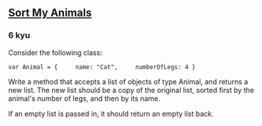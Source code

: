 <h2><a href=https://www.codewars.com/kata/58ff1c8b13b001a5a50005b4/train/javascript target="_blank">Sort My Animals</a></h2><h3>6 kyu</h3><p>Consider the following class:</p><pre style="display: none;"><code class="language-csharp">  <span class="cm-keyword">public</span> <span class="cm-keyword">class</span> <span class="cm-def">Animal</span>  {    <span class="cm-keyword">public</span> <span class="cm-type">string</span> <span class="cm-variable">Name</span> { <span class="cm-keyword">get</span>; <span class="cm-keyword">set</span>; }    <span class="cm-keyword">public</span> <span class="cm-type">int</span> <span class="cm-variable">NumberOfLegs</span> { <span class="cm-keyword">get</span>; <span class="cm-keyword">set</span>; }  }</code></pre><pre><code class="language-javascript"><span class="cm-keyword">var</span> <span class="cm-def">Animal</span> <span class="cm-operator">=</span> {     <span class="cm-property">name</span>: <span class="cm-string">"Cat"</span>,     <span class="cm-property">numberOfLegs</span>: <span class="cm-number">4</span> }</code></pre><pre style="display: none;"><code class="language-python"><span class="cm-keyword">class</span> <span class="cm-def">Animal</span>:    <span class="cm-keyword">def</span> <span class="cm-def">__init__</span>(<span class="cm-variable-2">self</span>, <span class="cm-variable">name</span>, <span class="cm-variable">number_of_legs</span>):        <span class="cm-variable-2">self</span>.<span class="cm-property">name</span> <span class="cm-operator">=</span> <span class="cm-variable">name</span>        <span class="cm-variable-2">self</span>.<span class="cm-property">number_of_legs</span> <span class="cm-operator">=</span> <span class="cm-variable">number_of_legs</span></code></pre><p>Write a method that accepts a list of objects of type Animal, and returns a new list. The new list should be a copy of the original list, sorted first by the animal's number of legs, and then by its name.</p><p>If an empty list is passed in, it should return an empty list back.</p>